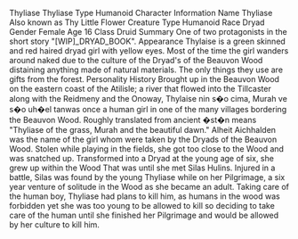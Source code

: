 Thyliase  Thyliase 
Type 
Humanoid 
Character Information 
Name 
Thyliase 
Also known as 
Thy
Little Flower 
Creature Type 
Humanoid 
Race 
Dryad 
Gender 
Female 
Age 
16 
Class 
Druid 
Summary
One of two protagonists in the short story "[WIP]_DRYAD_BOOK". 
Appearance
Thylaise is a green skinned and red haired dryad girl with yellow eyes. Most of the time the girl wanders around naked due to the culture of the Dryad's of the Beauvon Wood distaining anything made of natural materials. The only things they use are gifts from the forest. 
Personality
History
Brought up in the Beauvon Wood on the eastern coast of the Atilisle; a river that flowed into the Tillcaster along with the Reidmeny and the Onoway, Thylaise nin s�o cima, Murah ve s�o uh�el tanwas once a human girl in one of the many villages bordering the Beauvon Wood. 
Roughly translated from ancient �st�n means "Thyliase of the grass, Murah and the beautiful dawn." 
Alheit Aichhalden was the name of the girl whom were taken by the Dryads of the Beauvon Wood. Stolen while playing in the fields, she got too close to the Wood and was snatched up. Transformed into a Dryad at the young age of six, she grew up within the Wood 
That was until she met Silas Hulins. Injured in a battle, Silas was found by the young Thyliase while on her Pilgrimage, a six year venture of solitude in the Wood as she became an adult. 
Taking care of the human boy, Thyliase had plans to kill him, as humans in the wood was forbidden yet she was too young to be allowed to kill so deciding to take care of the human until she finished her Pilgrimage and would be allowed by her culture to kill him. 
 
 
 
 